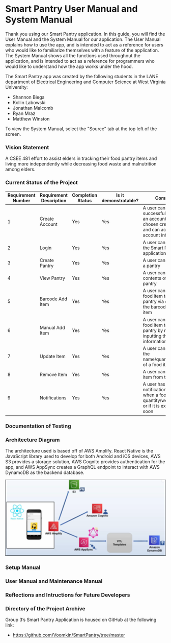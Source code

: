 # Smart Pantry User Manual and System Manual
Thank you using our Smart Pantry application. In this guide, you will find the User Manual and the System Manual for our application. The User Manual explains how to use the app, and is intended to act as a reference for users who would like to familiarize themselves with a feature of the application. The System Manual shows all the functions used throughout the application, and is intended to act as a reference for programmers who would like to understand how the app works under the hood.

The Smart Pantry app was created by the following students in the LANE department of Electrical Engineering and Computer Science at West Virginia University:
- Shannon Biega
- Kollin Labowski
- Jonathan Malcomb
- Ryan Mraz
- Matthew Winston

To view the System Manual, select the "Source" tab at the top left of the screen.

### Vision Statement
A CSEE 481 effort to assist elders in tracking their food pantry items and living more independently while decreasing food waste and malnutrition among elders.  

### Current Status of the Project
| Requirement Number | Requirement Description | Completion Status | Is it demonstratable? | Comment                                                                                                    |
|--------------------|-------------------------|-------------------|-----------------------|------------------------------------------------------------------------------------------------------------|
| 1                  | Create Account          | Yes               | Yes                   | A user can successfully create an account with their chosen credentials and can access account information |
| 2                  | Login                   | Yes               | Yes                   | A user can login to the Smart Pantry application                                                           |
| 3                  | Create Pantry           | Yes               | Yes                   | A user can to create a pantry                                                                              |
| 4                  | View Pantry             | Yes               | Yes                   | A user can view the contents of the pantry                                                                 |
| 5                  | Barcode Add Item        | Yes               | Yes                   | A user can add a food item to their pantry via scanning the barcode of the item                            |
| 6                  | Manual Add Item         | Yes               | Yes                   | A user can add a food item to their pantry by manually inputting the information                           |
| 7                  | Update Item             | Yes               | Yes                   | A user can modify the name/quantity/weight of a food item                                                  |
| 8                  | Remove Item             | Yes               | Yes                   | A user can remove an item from the pantry                                                                  |
| 9                  | Notifications           | Yes               | Yes                   | A user has a notification displayed when a food item's quantity/weight is low or if it is expiring soon    |

### Documentation of Testing

### Architecture Diagram

The architecture used is based off of AWS Amplify. React Native is the JavaScript library used to develop for both Android and iOS devices, AWS S3 provides a storage solution, AWS Cognito provides authentication for the app, and AWS AppSync creates a GraphQL endpoint to interact with AWS DynamoDB as the backend database. 

![Architecture Diagram](../manual/images/arch_diagram.png)

### Setup Manual
### User Manual and Maintenance Manual
### Reflections and Intructions for Future Developers
### Directory of the Project Archive

Group 3’s Smart Pantry Application is housed on GitHub at the following link:
- https://github.com/Voomkin/SmartPantry/tree/master 